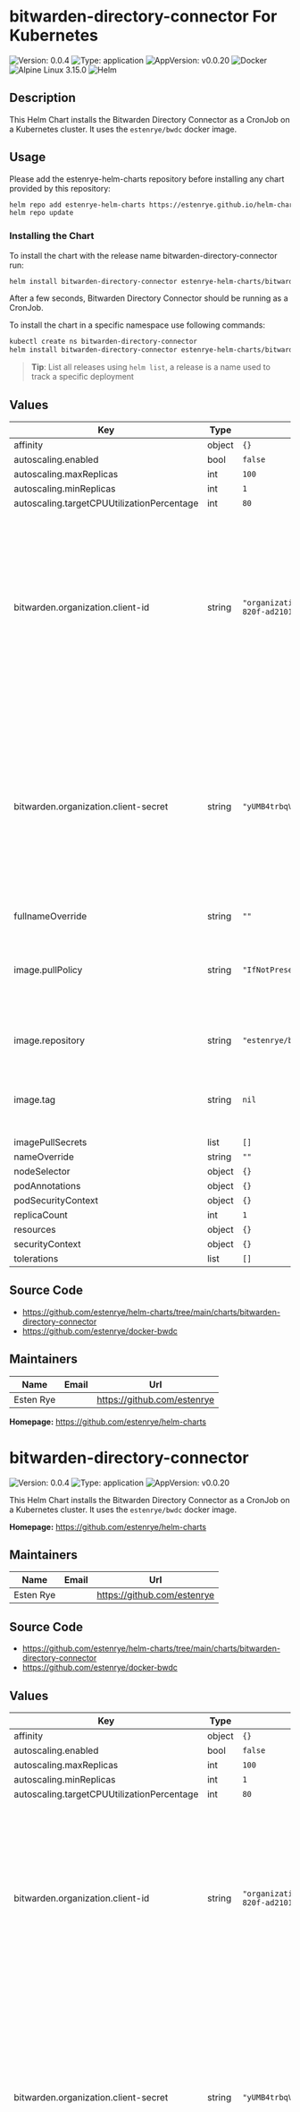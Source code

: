 # bitwarden-directory-connector For Kubernetes

![Version: 0.0.4](https://img.shields.io/badge/Version-0.0.4-informational?style=flat-square) ![Type: application](https://img.shields.io/badge/Type-application-informational?style=flat-square) ![AppVersion: v0.0.20](https://img.shields.io/badge/AppVersion-v0.0.20-informational?style=flat-square) ![Docker](https://img.shields.io/badge/docker-2496ED?style=for-the-badge&logo=docker&logoColor=white)
![Alpine Linux 3.15.0](https://img.shields.io/badge/alpine_linux_3.15.0-0D597F?style=for-the-badge&logo=alpine-linux&logoColor=white)
![Helm](https://img.shields.io/badge/helm-0F1689?style=for-the-badge&logo=helm&logoColor=white)

## Description

This Helm Chart installs the Bitwarden Directory Connector as a
CronJob on a Kubernetes cluster.  It uses the `estenrye/bwdc`
docker image.

## Usage

Please add the estenrye-helm-charts repository before installing any chart provided by this repository:

```bash
helm repo add estenrye-helm-charts https://estenrye.github.io/helm-charts
helm repo update
```

### Installing the Chart

To install the chart with the release name bitwarden-directory-connector run:

```bash
helm install bitwarden-directory-connector estenrye-helm-charts/bitwarden-directory-connector 0.0.4
```

After a few seconds, Bitwarden Directory Connector should be running as a CronJob.

To install the chart in a specific namespace use following commands:

```bash
kubectl create ns bitwarden-directory-connector
helm install bitwarden-directory-connector estenrye-helm-charts/bitwarden-directory-connector --namespace bitwarden-directory-connector --version 0.0.4
```

> **Tip**: List all releases using `helm list`, a release is a name used to track a specific deployment

## Values

| Key | Type | Default | Description |
|-----|------|---------|-------------|
| affinity | object | `{}` |  |
| autoscaling.enabled | bool | `false` |  |
| autoscaling.maxReplicas | int | `100` |  |
| autoscaling.minReplicas | int | `1` |  |
| autoscaling.targetCPUUtilizationPercentage | int | `80` |  |
| bitwarden.organization.client-id | string | `"organization.b5351047-89b6-820f-ad21016b6222"` | The Bitwarden API Client Id for the Organization. You must replace the value in this field.  You can find this by navigating to your Bitwarden Organization Settings and clicking View API Key. |
| bitwarden.organization.client-secret | string | `"yUMB4trbqV1bavhEHGqbuGpz4AlHm9"` | The Bitwarden API Client Secret for the Organization. You must replace the value in this field.  You can find this by navigating to your Bitwarden Organization Settings and clicking View API Key. |
| fullnameOverride | string | `""` |  |
| image.pullPolicy | string | `"IfNotPresent"` | Configures the image pull policy.  Valid options include [`Always`, `IfNotPresent`, `Never`] |
| image.repository | string | `"estenrye/bwdc"` | Docker Image Repository Name. |
| image.tag | string | `nil` | Overrides the image tag whose default is the chart appVersion. |
| imagePullSecrets | list | `[]` |  |
| nameOverride | string | `""` |  |
| nodeSelector | object | `{}` |  |
| podAnnotations | object | `{}` |  |
| podSecurityContext | object | `{}` |  |
| replicaCount | int | `1` |  |
| resources | object | `{}` |  |
| securityContext | object | `{}` |  |
| tolerations | list | `[]` |  |

## Source Code

* <https://github.com/estenrye/helm-charts/tree/main/charts/bitwarden-directory-connector>
* <https://github.com/estenrye/docker-bwdc>

## Maintainers

| Name | Email | Url |
| ---- | ------ | --- |
| Esten Rye |  | https://github.com/estenrye |

**Homepage:** <https://github.com/estenrye/helm-charts>
# bitwarden-directory-connector

![Version: 0.0.4](https://img.shields.io/badge/Version-0.0.4-informational?style=flat-square) ![Type: application](https://img.shields.io/badge/Type-application-informational?style=flat-square) ![AppVersion: v0.0.20](https://img.shields.io/badge/AppVersion-v0.0.20-informational?style=flat-square)

This Helm Chart installs the Bitwarden Directory Connector as a
CronJob on a Kubernetes cluster.  It uses the `estenrye/bwdc`
docker image.

**Homepage:** <https://github.com/estenrye/helm-charts>

## Maintainers

| Name | Email | Url |
| ---- | ------ | --- |
| Esten Rye |  | https://github.com/estenrye |

## Source Code

* <https://github.com/estenrye/helm-charts/tree/main/charts/bitwarden-directory-connector>
* <https://github.com/estenrye/docker-bwdc>

## Values

| Key | Type | Default | Description |
|-----|------|---------|-------------|
| affinity | object | `{}` |  |
| autoscaling.enabled | bool | `false` |  |
| autoscaling.maxReplicas | int | `100` |  |
| autoscaling.minReplicas | int | `1` |  |
| autoscaling.targetCPUUtilizationPercentage | int | `80` |  |
| bitwarden.organization.client-id | string | `"organization.b5351047-89b6-820f-ad21016b6222"` | The Bitwarden API Client Id for the Organization. You must replace the value in this field.  You can find this by navigating to your Bitwarden Organization Settings and clicking View API Key. |
| bitwarden.organization.client-secret | string | `"yUMB4trbqV1bavhEHGqbuGpz4AlHm9"` | The Bitwarden API Client Secret for the Organization. You must replace the value in this field.  You can find this by navigating to your Bitwarden Organization Settings and clicking View API Key. |
| fullnameOverride | string | `""` |  |
| image.pullPolicy | string | `"IfNotPresent"` | Configures the image pull policy.  Valid options include [`Always`, `IfNotPresent`, `Never`] |
| image.repository | string | `"estenrye/bwdc"` | Docker Image Repository Name. |
| image.tag | string | `nil` | Overrides the image tag whose default is the chart appVersion. |
| imagePullSecrets | list | `[]` |  |
| nameOverride | string | `""` |  |
| nodeSelector | object | `{}` |  |
| podAnnotations | object | `{}` |  |
| podSecurityContext | object | `{}` |  |
| replicaCount | int | `1` |  |
| resources | object | `{}` |  |
| securityContext | object | `{}` |  |
| tolerations | list | `[]` |  |

----------------------------------------------
Autogenerated from chart metadata using [helm-docs v1.7.0](https://github.com/norwoodj/helm-docs/releases/v1.7.0)
